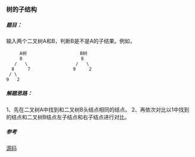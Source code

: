 ### 树的子结构

##### 题目：

输入两个二叉树A和B，判断B是不是A的子结果。例如，

         A树                    B树
         8                      8
       /   \                  /   \
      8     7                9     2
     / \
    9   2

##### 解题思路：

1、先在二叉树A中找到和二叉树B头结点相同的结点。
2、再依次对比以1中找到的结点和二叉树B结点左子结点和右子结点进行对比。

##### 参考

[源码](./Main.java)